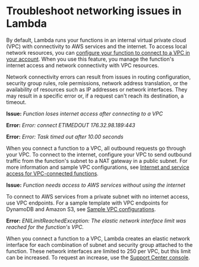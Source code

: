 # Troubleshoot networking issues in Lambda<a name="troubleshooting-networking"></a>

By default, Lambda runs your functions in an internal virtual private cloud \(VPC\) with connectivity to AWS services and the internet\. To access local network resources, you can [configure your function to connect to a VPC in your account](configuration-vpc.md)\. When you use this feature, you manage the function's internet access and network connectivity with VPC resources\.

Network connectivity errors can result from issues in routing configuration, security group rules, role permissions, network address translation, or the availability of resources such as IP addresses or network interfaces\. They may result in a specific error or, if a request can't reach its destination, a timeout\.

**Issue:** *Function loses internet access after connecting to a VPC*

**Error:** *Error: connect ETIMEDOUT 176\.32\.98\.189:443*

**Error:** *Error: Task timed out after 10\.00 seconds*

When you connect a function to a VPC, all outbound requests go through your VPC\. To connect to the internet, configure your VPC to send outbound traffic from the function's subnet to a NAT gateway in a public subnet\. For more information and sample VPC configurations, see [Internet and service access for VPC\-connected functions](configuration-vpc.md#vpc-internet)\.

**Issue:** *Function needs access to AWS services without using the internet*

To connect to AWS services from a private subnet with no internet access, use VPC endpoints\. For a sample template with VPC endpoints for DynamoDB and Amazon S3, see [Sample VPC configurations](configuration-vpc.md#vpc-samples)\.

**Error:** *ENILimitReachedException: The elastic network interface limit was reached for the function's VPC\.*

When you connect a function to a VPC, Lambda creates an elastic network interface for each combination of subnet and security group attached to the function\. These network interfaces are limited to 250 per VPC, but this limit can be increased\. To request an increase, use the [Support Center console](https://console.aws.amazon.com/support/v1#/case/create?issueType=service-limit-increase)\.